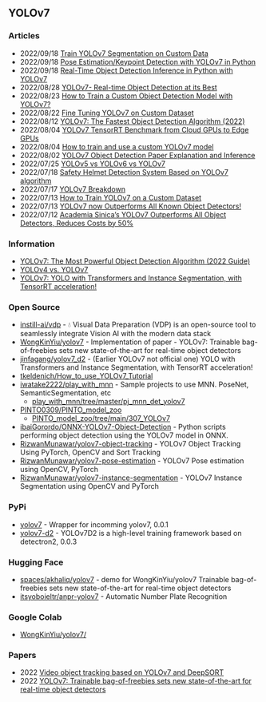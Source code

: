 ## YOLOv7



### Articles
- 2022/09/18 [Train YOLOv7 Segmentation on Custom Data](https://medium.com/augmented-startups/train-yolov7-segmentation-on-custom-data-b91237bd2a29)
- 2022/09/18 [Pose Estimation/Keypoint Detection with YOLOv7 in Python](https://stackabuse.com/pose-estimationkeypoint-detection-with-yolov7-in-python/)
- 2022/09/18 [Real-Time Object Detection Inference in Python with YOLOv7](https://stackabuse.com/real-time-object-detection-inference-in-python-with-yolov7/)
- 2022/08/28 [YOLOv7- Real-time Object Detection at its Best](https://easydailycrypto.com/yolov7-real-time-object-detection-at-its-best/)
- 2022/08/23 [How to Train a Custom Object Detection Model with YOLOv7?](https://www.analyticsvidhya.com/blog/2022/08/how-to-train-a-custom-object-detection-model-with-yolov7/)
- 2022/08/22 [Fine Tuning YOLOv7 on Custom Dataset](https://learnopencv.com/fine-tuning-yolov7-on-custom-dataset/)
- 2022/08/12 [YOLOv7: The Fastest Object Detection Algorithm (2022)](https://aiexpress.io/yolov7-the-fastest-object-detection-algorithm-2022/)
- 2022/08/04 [YOLOv7 TensorRT Benchmark from Cloud GPUs to Edge GPUs](https://www.seeedstudio.com/blog/2022/08/04/yolov7-tensorrt-benchmark-from-cloud-gpus-to-edge-gpus/)
- 2022/08/04 [How to train and use a custom YOLOv7 model](https://blog.paperspace.com/yolov7/)
- 2022/08/02 [YOLOv7 Object Detection Paper Explanation and Inference](https://learnopencv.com/yolov7-object-detection-paper-explanation-and-inference/)
- 2022/07/25 [YOLOv5 vs YOLOv6 vs YOLOv7](https://www.learnwitharobot.com/p/yolov5-vs-yolov6-vs-yolov7)
- 2022/07/18 [Safety Helmet Detection System Based on YOLOv7 algorithm](https://www.hackster.io/shahizat/safety-helmet-detection-system-based-on-yolov7-algorithm-3d4cef)
- 2022/07/17 [YOLOv7 Breakdown](https://blog.roboflow.com/yolov7-breakdown/)
- 2022/07/13 [How to Train YOLOv7 on a Custom Dataset](https://aigloballab.com/how-to-train-yolov7-on-a-custom-dataset/)
- 2022/07/13 [YOLOv7 now Outperforms All Known Object Detectors!](https://towardsdev.com/yolov7-now-outperforms-all-known-object-detectors-fd7170e8542d)
- 2022/07/12 [Academia Sinica’s YOLOv7 Outperforms All Object Detectors, Reduces Costs by 50%](https://syncedreview.com/2022/07/12/academia-sinicas-yolov7-outperforms-all-object-detectors-reduces-costs-by-50/)


### Information
- [YOLOv7: The Most Powerful Object Detection Algorithm (2022 Guide)](https://viso.ai/deep-learning/yolov7-guide/)
- [YOLOv4 vs. YOLOv7](https://demo.instill.tech/yolov4-vs-yolov7/)
- [YOLOv7: YOLO with Transformers and Instance Segmentation, with TensorRT acceleration!](https://aigloballab.com/yolov7-yolo-with-transformers-and-instance-segmentation-with-tensorrt-acceleration/)



### Open Source
- [instill-ai/vdp](https://github.com/instill-ai/vdp) - 💧 Visual Data Preparation (VDP) is an open-source tool to seamlessly integrate Vision AI with the modern data stack
- [WongKinYiu/yolov7](https://github.com/WongKinYiu/yolov7) - Implementation of paper - YOLOv7: Trainable bag-of-freebies sets new state-of-the-art for real-time object detectors
- [jinfagang/yolov7_d2](https://github.com/jinfagang/yolov7_d2) - (Earlier YOLOv7 not official one) YOLO with Transformers and Instance Segmentation, with TensorRT acceleration! 
- [tkeldenich/How_to_use_YOLOv7_Tutorial](https://github.com/tkeldenich/How_to_use_YOLOv7_Tutorial)
- [iwatake2222/play_with_mnn](https://github.com/iwatake2222/play_with_mnn) - Sample projects to use MNN. PoseNet, SemanticSegmentation, etc
	- [play_with_mnn/tree/master/pj_mnn_det_yolov7](https://github.com/iwatake2222/play_with_mnn/tree/master/pj_mnn_det_yolov7)
- [PINTO0309/PINTO_model_zoo](https://github.com/PINTO0309/PINTO_model_zoo)
	- [PINTO_model_zoo/tree/main/307_YOLOv7](https://github.com/PINTO0309/PINTO_model_zoo/tree/main/307_YOLOv7)
- [ibaiGorordo/ONNX-YOLOv7-Object-Detection](https://github.com/ibaiGorordo/ONNX-YOLOv7-Object-Detection) - Python scripts performing object detection using the YOLOv7 model in ONNX.
- [RizwanMunawar/yolov7-object-tracking](https://github.com/RizwanMunawar/yolov7-object-tracking) - YOLOv7 Object Tracking Using PyTorch, OpenCV and Sort Tracking
- [RizwanMunawar/yolov7-pose-estimation](https://github.com/RizwanMunawar/yolov7-pose-estimation) - YOLOv7 Pose estimation using OpenCV, PyTorch
- [RizwanMunawar/yolov7-instance-segmentation](https://github.com/RizwanMunawar/yolov7-instance-segmentation) - YOLOv7 Instance Segmentation using OpenCV and PyTorch


### PyPi
- [yolov7](https://pypi.org/project/yolov7/) - Wrapper for incomming yolov7, 0.0.1
- [yolov7-d2](https://pypi.org/project/yolov7-d2/) - YOLOv7D2 is a high-level training framework based on detectron2, 0.0.3


### Hugging Face
- [spaces/akhaliq/yolov7](https://huggingface.co/spaces/akhaliq/yolov7) - demo for WongKinYiu/yolov7 Trainable bag-of-freebies sets new state-of-the-art for real-time object detectors
- [itsyoboieltr/anpr-yolov7](https://huggingface.co/spaces/itsyoboieltr/anpr-yolov7) - Automatic Number Plate Recognition


### Google Colab
- [WongKinYiu/yolov7/](https://colab.research.google.com/github/WongKinYiu/yolov7/)


### Papers
- 2022 [Video object tracking based on YOLOv7 and DeepSORT](https://www.arxiv-vanity.com/papers/2207.12202/)
- 2022 [YOLOv7: Trainable bag-of-freebies sets new state-of-the-art for real-time object detectors](https://arxiv.org/abs/2207.02696)


